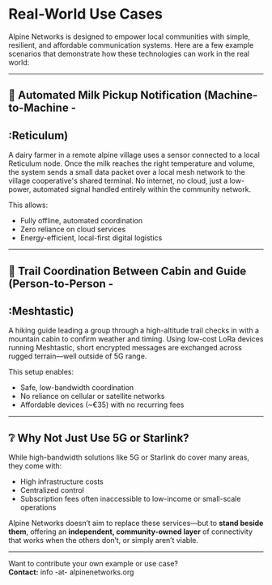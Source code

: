 # Real-World Use Cases

Alpine Networks is designed to empower local communities with simple, 
resilient, and affordable communication systems. Here are a few example 
scenarios that demonstrate how these technologies can work in the real 
world:

---

## :cow2: Automated Milk Pickup Notification (Machine-to-Machine - 
## :Reticulum)

A dairy farmer in a remote alpine village uses a sensor connected to a 
local Reticulum node. Once the milk reaches the right temperature and 
volume, the system sends a small data packet over a local mesh network 
to the village cooperative's shared terminal. No internet, no cloud, just 
a low-power, automated signal handled entirely within the community 
network.

This allows:
- Fully offline, automated coordination  
- Zero reliance on cloud services  
- Energy-efficient, local-first digital logistics

---

## :boot: Trail Coordination Between Cabin and Guide (Person-to-Person -
## :Meshtastic)

A hiking guide leading a group through a high-altitude trail checks in 
with a mountain cabin to confirm weather and timing. Using low-cost LoRa 
devices running Meshtastic, short encrypted messages are exchanged 
across rugged terrain—well outside of 5G range.

This setup enables:
- Safe, low-bandwidth coordination  
- No reliance on cellular or satellite networks  
- Affordable devices (~€35) with no recurring fees

---

## :grey_question: Why Not Just Use 5G or Starlink?

While high-bandwidth solutions like 5G or Starlink do cover many areas, 
they come with: 

- High infrastructure costs 
- Centralized control 
- Subscription fees often inaccessible to low-income or small-scale operations

Alpine Networks doesn’t aim to replace these services—but to **stand 
beside them**, offering an **independent, community-owned layer** of 
connectivity that works when the others don’t, or simply aren’t viable.

---

Want to contribute your own example or use case?  
**Contact:** info -at- alpinenetworks.org
